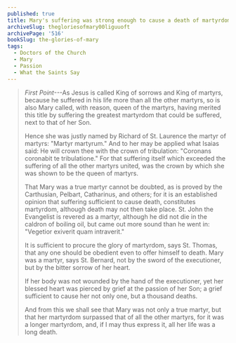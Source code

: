 ```yaml
---
published: true
title: Mary's suffering was strong enough to cause a death of martyrdom
archiveSlug: thegloriesofmary00liguuoft
archivePage: '516'
bookSlug: the-glories-of-mary
tags:
  - Doctors of the Church
  - Mary
  - Passion
  - What the Saints Say
---
```


> *First Point*---As Jesus is called King of sorrows and King of martyrs, because he suffered in his life more than all the other martyrs, so is also Mary called, with reason, queen of the martyrs, having merited this title by suffering the greatest martyrdom that could be suffered, next to that of her Son.
>
> Hence she was justly named by Richard of St. Laurence the martyr of martyrs: "Martyr martyrum." And to her may be applied what Isaias said: He will crown thee with the crown of tribulation: "Coronans coronabit te tribulatione." For that suffering itself which exceeded the suffering of all the other martyrs united, was the crown by which she was shown to be the queen of martyrs.
>
> That Mary was a true martyr cannot be doubted, as is proved by the Carthusian, Pelbart, Catharinus, and others; for it is an established opinion that suffering sufficient to cause death, constitutes martyrdom, although death may not then take place. St. John the Evangelist is revered as a martyr, although he did not die in the caldron of boiling oil, but came out more sound than he went in: "Vegetior exiverit quam intraverit."
>
> It is sufficient to procure the glory of martyrdom, says St. Thomas, that any one should be obedient even to offer himself to death. Mary was a martyr, says St. Bernard, not by the sword of the executioner, but by the bitter sorrow of her heart.
>
> If her body was not wounded by the hand of the executioner, yet her blessed heart was pierced by grief at the passion of her Son; a grief sufficient to cause her not only one, but a thousand deaths.
>
> And from this we shall see that Mary was not only a true martyr, but that her martyrdom surpassed that of all the other martyrs, for it was a longer martyrdom, and, if I may thus express it, all her life was a long death.
